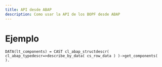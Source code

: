 ```yaml
---
title: API desde ABAP
description: Como usar la API de los BOPF desde ABAP
---
```


# Ejemplo

```tpl
DATA(lt_components) = CAST cl_abap_structdescr( cl_abap_typedescr=>describe_by_data( cs_row_data ) )->get_components(  ).
```

